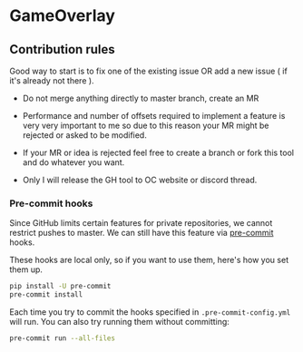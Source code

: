 # GameOverlay

## Contribution rules
Good way to start is to fix one of the existing issue OR add a new issue ( if it's already not there ).

- Do not merge anything directly to master branch, create an MR

- Performance and number of offsets required to implement a feature is very very important to me so due to this reason your MR might be rejected or asked to be modified.

- If your MR or idea is rejected feel free to create a branch or fork this tool and do whatever you want.

- Only I will release the GH tool to OC website or discord thread.

### Pre-commit hooks
Since GitHub limits certain features for private repositories, we cannot restrict pushes to master.
We can still have this feature via [pre-commit](https://pre-commit.com/) hooks.

These hooks are local only, so if you want to use them, here's how you set them up.

```sh
pip install -U pre-commit
pre-commit install
```

Each time you try to commit the hooks specified in `.pre-commit-config.yml` will run.
You can also try running them without committing: 
```sh
pre-commit run --all-files
```
